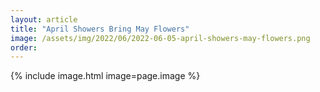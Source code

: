 ```yaml
---
layout: article
title: "April Showers Bring May Flowers"
image: /assets/img/2022/06/2022-06-05-april-showers-may-flowers.png
order:
---
```


{% include image.html image=page.image %}
